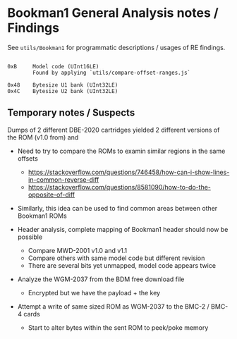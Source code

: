 # Bookman1 General Analysis notes / Findings

See `utils/Bookman1` for programmatic descriptions / usages of RE findings.

```

0xB     Model code (UInt16LE)
        Found by applying `utils/compare-offset-ranges.js`

0x48    Bytesize U1 bank (UInt32LE)
0x4C    Bytesize U2 bank (UInt32LE)

```

## Temporary notes / Suspects

Dumps of 2 different DBE-2020 cartridges yielded 2 different versions of the ROM (v1.0 from) and 
- Need to try to compare the ROMs to examin similar regions in the same offsets
  - https://stackoverflow.com/questions/746458/how-can-i-show-lines-in-common-reverse-diff
  - https://stackoverflow.com/questions/8581090/how-to-do-the-opposite-of-diff
- Similarly, this idea can be used to find common areas between other Bookman1 ROMs

- Header analysis, complete mapping of Bookman1 header should now be possible
  - Compare MWD-2001 v1.0 and v1.1
  - Compare others with same model code but different revision
  - There are several bits yet unmapped, model code appears twice

- Analyze the WGM-2037 from the BDM free download file
  - Encrypted but we have the payload + the key

- Attempt a write of same sized ROM as WGM-2037 to the BMC-2 / BMC-4 cards
  - Start to alter bytes within the sent ROM to peek/poke memory